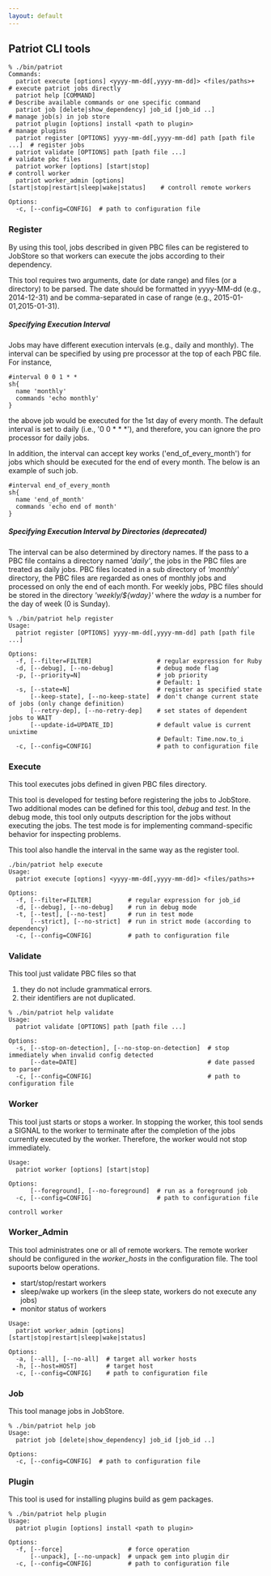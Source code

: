 ```yaml
---
layout: default
---
```

## Patriot CLI tools

```
% ./bin/patriot
Commands:
  patriot execute [options] <yyyy-mm-dd[,yyyy-mm-dd]> <files/paths>+       # execute patriot jobs directly
  patriot help [COMMAND]                                                   # Describe available commands or one specific command
  patriot job [delete|show_dependency] job_id [job_id ..]                  # manage job(s) in job store
  patriot plugin [options] install <path to plugin>                        # manage plugins
  patriot register [OPTIONS] yyyy-mm-dd[,yyyy-mm-dd] path [path file ...]  # register jobs
  patriot validate [OPTIONS] path [path file ...]                          # validate pbc files
  patriot worker [options] [start|stop]                                    # controll worker
  patriot worker_admin [options] [start|stop|restart|sleep|wake|status]    # controll remote workers

Options:
  -c, [--config=CONFIG]  # path to configuration file
```

### <a name="register"></a>Register

By using this tool, jobs described in given PBC files can be
registered to JobStore so that workers can execute the jobs according to their dependency.

This tool requires two arguments, date (or date range) and files (or a directory) to be parsed.
The date should be formatted in yyyy-MM-dd (e.g., 2014-12-31) and be comma-separated in case of range (e.g., 2015-01-01,2015-01-31).

##### Specifying Execution Interval
Jobs may have different execution intervals (e.g., daily and monthly).
The interval can be specified by using pre processor at the top of each PBC file.
For instance, 

```
#interval 0 0 1 * *
sh{
  name 'monthly'
  commands 'echo monthly'
}
```
the above job would be executed for the 1st day of every month.
The default interval is set to daily (i.e., '0 0 * * *'), and therefore, you can ignore the pro processor for daily jobs.

In addition, the interval can accept key works ('end_of_every_month') for jobs which should be executed for the end of every month.
The below is an example of such job.

```
#interval end_of_every_month
sh{
  name 'end_of_month'
  commands 'echo end of month'
}
```


##### Specifying Execution Interval by Directories (deprecated)

The interval can be also determined by directory names.
If the pass to a PBC file contains a directory named _'daily'_, the jobs in the PBC files are treated as daily jobs.
PBC files located in a sub directory of _'monthly'_ directory, the PBC files are regarded as ones of monthly jobs and processed on only the end of each month.
For weekly jobs, PBC files should be stored in the directory _'weekly/${wday}'_ where the _wday_ is a number for the day of week (0 is Sunday).



```
% ./bin/patriot help register
Usage:
  patriot register [OPTIONS] yyyy-mm-dd[,yyyy-mm-dd] path [path file ...]

Options:
  -f, [--filter=FILTER]                  # regular expression for Ruby
  -d, [--debug], [--no-debug]            # debug mode flag
  -p, [--priority=N]                     # job priority
                                         # Default: 1
  -s, [--state=N]                        # register as specified state
      [--keep-state], [--no-keep-state]  # don't change current state of jobs (only change definition)
      [--retry-dep], [--no-retry-dep]    # set states of dependent jobs to WAIT
      [--update-id=UPDATE_ID]            # default value is current unixtime
                                         # Default: Time.now.to_i
  -c, [--config=CONFIG]                  # path to configuration file
```



### <a name="execute"></a>Execute

This tool executes jobs defined in given PBC files directory.

This tool is developed for testing before registering the jobs to JobStore.
Two additional modes can be defined for this tool, _debug_ and _test_.
In the debug mode, this tool only outputs description for the jobs without executing the jobs.
The test mode is for implementing command-specific behavior for inspecting problems.

This tool also handle the interval in the same way as the register tool.

```
./bin/patriot help execute
Usage:
  patriot execute [options] <yyyy-mm-dd[,yyyy-mm-dd]> <files/paths>+

Options:
  -f, [--filter=FILTER]          # regular expression for job_id
  -d, [--debug], [--no-debug]    # run in debug mode
  -t, [--test], [--no-test]      # run in test mode
      [--strict], [--no-strict]  # run in strict mode (according to dependency)
  -c, [--config=CONFIG]          # path to configuration file
```


### <a name="validate"></a>Validate

This tool just validate PBC files so that

1. they do not include grammatical errors.
2. their identifiers are not duplicated.

```
% ./bin/patriot help validate
Usage:
  patriot validate [OPTIONS] path [path file ...]

Options:
  -s, [--stop-on-detection], [--no-stop-on-detection]  # stop immediately when invalid config detected
      [--date=DATE]                                    # date passed to parser
  -c, [--config=CONFIG]                                # path to configuration file
```
### <a name="worker"></a>Worker

This tool just starts or stops a worker.
In stopping the worker, this tool sends a SIGNAL to the worker to terminate after the completion of the jobs currently executed by the worker.
Therefore, the worker would not stop immediately.

```
Usage:
  patriot worker [options] [start|stop]

Options:
      [--foreground], [--no-foreground]  # run as a foreground job
  -c, [--config=CONFIG]                  # path to configuration file

controll worker
```

### <a name="worker_admin"></a>Worker\_Admin
  
This tool administrates one or all of remote workers.
The remote worker should be configured in the _worker_hosts_ in the configuration file.
The tool supoorts below operations.

* start/stop/restart workers
* sleep/wake up workers (in the sleep state, workers do not execute any jobs)
* monitor status of workers

```
Usage:
  patriot worker_admin [options] [start|stop|restart|sleep|wake|status]

Options:
  -a, [--all], [--no-all]  # target all worker hosts
  -h, [--host=HOST]        # target host
  -c, [--config=CONFIG]    # path to configuration file
```

### <a name="job"></a>Job

This tool manage jobs in JobStore.

```
% ./bin/patriot help job
Usage:
  patriot job [delete|show_dependency] job_id [job_id ..]

Options:
  -c, [--config=CONFIG]  # path to configuration file

```

### <a name="plugin"></a>Plugin

This tool is used for installing plugins build as gem packages.

```
% ./bin/patriot help plugin
Usage:
  patriot plugin [options] install <path to plugin>

Options:
  -f, [--force]                  # force operation
      [--unpack], [--no-unpack]  # unpack gem into plugin dir
  -c, [--config=CONFIG]          # path to configuration file
```

